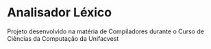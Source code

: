 # Analisador Léxico
 Projeto desenvolvido na matéria de Compiladores durante o Curso de Ciências da Computação da Unifacvest
